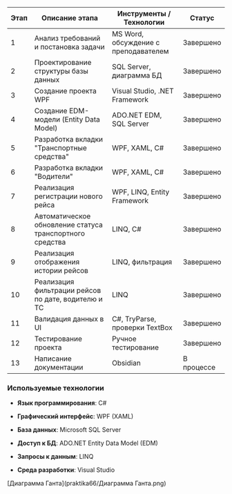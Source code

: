| Этап | Описание этапа                                           | Инструменты / Технологии             | Статус     |
| ---- | -------------------------------------------------------- | ------------------------------------ | ---------- |
| 1    | Анализ требований и постановка задачи                    | MS Word, обсуждение с преподавателем | Завершено  |
| 2    | Проектирование структуры базы данных                     | SQL Server, диаграмма БД             | Завершено  |
| 3    | Создание проекта WPF                                     | Visual Studio, .NET Framework        | Завершено  |
| 4    | Создание EDM-модели (Entity Data Model)                  | ADO.NET EDM, SQL Server              | Завершено  |
| 5    | Разработка вкладки "Транспортные средства"               | WPF, XAML, C#                        | Завершено  |
| 6    | Разработка вкладки "Водители"                            | WPF, XAML, C#                        | Завершено  |
| 7    | Реализация регистрации нового рейса                      | WPF, LINQ, Entity Framework          | Завершено  |
| 8    | Автоматическое обновление статуса транспортного средства | LINQ, C#                             | Завершено  |
| 9    | Реализация отображения истории рейсов                    | LINQ, фильтрация                     | Завершено  |
| 10   | Реализация фильтрации рейсов по дате, водителю и ТС      | LINQ                                 | Завершено  |
| 11   | Валидация данных в UI                                    | C#, TryParse, проверки TextBox       | Завершено  |
| 12   | Тестирование проекта                                     | Ручное тестирование                  | Завершено  |
| 13   | Написание документации                                   | Obsidian                             | В процессе |

### Используемые технологии

- **Язык программирования**: C#
    
- **Графический интерфейс**: WPF (XAML)
    
- **База данных**: Microsoft SQL Server
    
- **Доступ к БД**: ADO.NET Entity Data Model (EDM)
    
- **Запросы к данным**: LINQ
    
- **Среда разработки**: Visual Studio

[Диаграмма Ганта](praktika66/Диаграмма Ганта.png)
